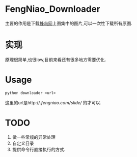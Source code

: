 # FengNiao_Downloader

主要的作用是下载[蜂鸟网](http://fengniao.com)上图集中的图片,可以一次性下载所有原图.

# 实现

原理很简单,也很low,目前来看还有很多地方需要优化.

# Usage

```python downloader <url> ```

这里的url是http://*.fengniao.com/slide/* 的才可以.

# TODO

1. 做一些常规的异常处理
2. 自定义目录
3. 提供命令行直接执行的方式.

